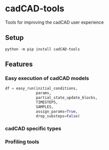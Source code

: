 # cadCAD-tools

Tools for improving the cadCAD user experience


## Setup

`python -m pip install cadCAD-tools`


## Features

### Easy execution of cadCAD models

```python
df = easy_run(initial_conditions,
              params,
              partial_state_update_blocks,
              TIMESTEPS,
              SAMPLES,
              assign_params=True,
              drop_substeps=False)
```
### cadCAD specific types

### Profiling tools

```python

```